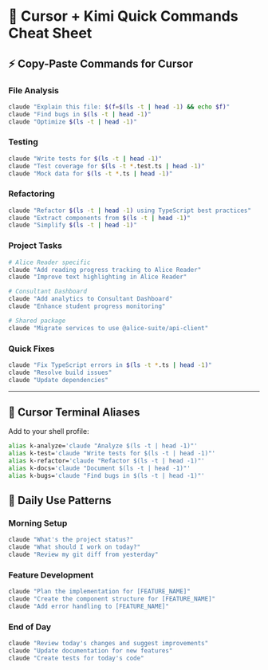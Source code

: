 # 🚀 Cursor + Kimi Quick Commands Cheat Sheet

## ⚡ **Copy-Paste Commands for Cursor**

### **File Analysis**
```bash
claude "Explain this file: $(f=$(ls -t | head -1) && echo $f)"
claude "Find bugs in $(ls -t | head -1)"
claude "Optimize $(ls -t | head -1)"
```

### **Testing**
```bash
claude "Write tests for $(ls -t | head -1)"
claude "Test coverage for $(ls -t *.test.ts | head -1)"
claude "Mock data for $(ls -t *.ts | head -1)"
```

### **Refactoring**
```bash
claude "Refactor $(ls -t | head -1) using TypeScript best practices"
claude "Extract components from $(ls -t | head -1)"
claude "Simplify $(ls -t | head -1)"
```

### **Project Tasks**
```bash
# Alice Reader specific
claude "Add reading progress tracking to Alice Reader"
claude "Improve text highlighting in Alice Reader"

# Consultant Dashboard
claude "Add analytics to Consultant Dashboard"
claude "Enhance student progress monitoring"

# Shared package
claude "Migrate services to use @alice-suite/api-client"
```

### **Quick Fixes**
```bash
claude "Fix TypeScript errors in $(ls -t *.ts | head -1)"
claude "Resolve build issues"
claude "Update dependencies"
```

---

## 📱 **Cursor Terminal Aliases**

Add to your shell profile:
```bash
alias k-analyze='claude "Analyze $(ls -t | head -1)"'
alias k-test='claude "Write tests for $(ls -t | head -1)"'
alias k-refactor='claude "Refactor $(ls -t | head -1)"'
alias k-docs='claude "Document $(ls -t | head -1)"'
alias k-bugs='claude "Find bugs in $(ls -t | head -1)"'
```

## 🎯 **Daily Use Patterns**

### **Morning Setup**
```bash
claude "What's the project status?"
claude "What should I work on today?"
claude "Review my git diff from yesterday"
```

### **Feature Development**
```bash
claude "Plan the implementation for [FEATURE_NAME]"
claude "Create the component structure for [FEATURE_NAME]"
claude "Add error handling to [FEATURE_NAME]"
```

### **End of Day**
```bash
claude "Review today's changes and suggest improvements"
claude "Update documentation for new features"
claude "Create tests for today's code"
```